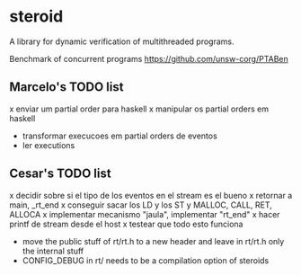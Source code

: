 # steroid

A library for dynamic verification of multithreaded programs.

Benchmark of concurrent programs
https://github.com/unsw-corg/PTABen

## Marcelo's TODO list

x enviar um partial order para haskell
x manipular os partial orders em haskell
- transformar execucoes em partial orders de eventos
- ler executions 

## Cesar's TODO list

x decidir sobre si el tipo de los eventos en el stream es el bueno
x retornar a main, \_rt\_end
x conseguir sacar los LD y los ST y MALLOC, CALL, RET, ALLOCA
x implementar mecanismo "jaula", implementar "rt\_end"
x hacer printf de stream desde el host
x testear que todo esto funciona
- move the public stuff of rt/rt.h to a new header and leave in rt/rt.h only the
  internal stuff
- CONFIG\_DEBUG in rt/ needs to be a compilation option of steroids
